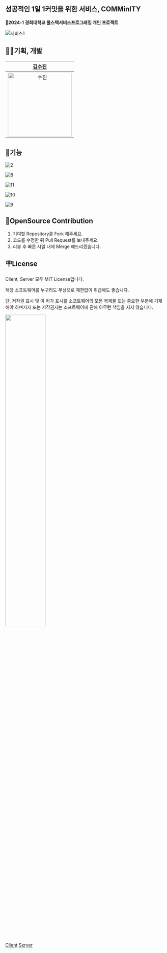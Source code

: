 ## 성공적인 1일 1커밋을 위한 서비스, COMMinITY
**🏫2024-1 경희대학교 풀스택서비스프로그래밍 개인 프로젝트**


![서비스1](https://github.com/GIT-COMMunITy/.github/assets/108571492/5d899e7e-4df5-422f-bd28-26eabfc72d03)


## 👩‍💻기획, 개발
| [김수진](https://github.com/cowboysj) | 
| :--: | 
| <img width="200" alt="수진" src="https://avatars.githubusercontent.com/u/108571492?s=400&u=1e3f0238f7f517d38c2471a3574d4173d23d987a&v=4"> | 

## 🌟기능
![2](https://github.com/GIT-COMMunITy/.github/assets/108571492/81ac3172-f363-46ce-8cfb-7bee33adbc70)


![8](https://github.com/GIT-COMMunITy/.github/assets/108571492/895e2750-c672-43bb-9453-361d7e39a6ac)


![11](https://github.com/GIT-COMMunITy/.github/assets/108571492/545b77f5-1b8f-41af-9ec3-0678632a7509)


![10](https://github.com/GIT-COMMunITy/.github/assets/108571492/ca958310-c0c2-4237-89a7-ea038e3ab4a7)


![9](https://github.com/GIT-COMMunITy/.github/assets/108571492/eb8d703a-0a2f-4fd0-9811-7033f8892906)

## 🤗OpenSource Contribution
1. 기여할 Repository를 Fork 해주세요.
2. 코드를 수정한 뒤 Pull Request를 보내주세요.
3. 리뷰 후 빠른 시일 내에 Merge 해드리겠습니다.

## 🪧License
Client, Server 모두 MIT License입니다.

해당 소프트웨어를 누구라도 무상으로 제한없이 취급해도 좋습니다.

단, 저작권 표시 및 이 허가 표시를 소프트웨어의 모든 복제물 또는 중요한 부분에 기재해야 하며저자 또는 저작권자는 소프트웨어에 관해 아무런 책임을 지지 않습니다.


<img src="https://github.com/GIT-COMMunITy/.github/assets/108571492/0267abbd-9efe-47db-af20-a26aaf5bd08b" width=50% />


[Client](https://github.com/GIT-COMMunITy/flutter?tab=MIT-1-ov-file)
[Server](https://github.com/GIT-COMMunITy/server?tab=MIT-1-ov-file)



